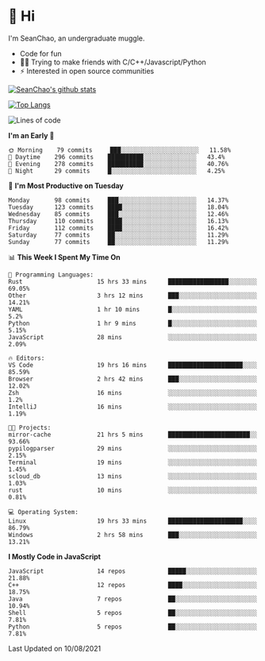 # 👋 Hi
I'm SeanChao, an undergraduate muggle.

- Code for fun
- 👨‍💻 Trying to make friends with C/C++/Javascript/Python
- ⚡ Interested in open source communities

[![SeanChao's github stats](https://i-github-readme-stats.vercel.app/api?username=seanchao&show_icons=true)](https://github.com/anuraghazra/github-readme-stats)

[![Top Langs](https://i-github-readme-stats.vercel.app/api/top-langs/?username=seanchao&layout=compact)](https://github.com/anuraghazra/github-readme-stats)

<!--START_SECTION:waka-->
![Lines of code](https://img.shields.io/badge/From%20Hello%20World%20I%27ve%20Written-1.6%20million%20lines%20of%20code-blue)

**I'm an Early 🐤** 

```text
🌞 Morning    79 commits     ███░░░░░░░░░░░░░░░░░░░░░░   11.58% 
🌆 Daytime    296 commits    ██████████░░░░░░░░░░░░░░░   43.4% 
🌃 Evening    278 commits    ██████████░░░░░░░░░░░░░░░   40.76% 
🌙 Night      29 commits     █░░░░░░░░░░░░░░░░░░░░░░░░   4.25%

```
📅 **I'm Most Productive on Tuesday** 

```text
Monday       98 commits     ███░░░░░░░░░░░░░░░░░░░░░░   14.37% 
Tuesday      123 commits    ████░░░░░░░░░░░░░░░░░░░░░   18.04% 
Wednesday    85 commits     ███░░░░░░░░░░░░░░░░░░░░░░   12.46% 
Thursday     110 commits    ████░░░░░░░░░░░░░░░░░░░░░   16.13% 
Friday       112 commits    ████░░░░░░░░░░░░░░░░░░░░░   16.42% 
Saturday     77 commits     ██░░░░░░░░░░░░░░░░░░░░░░░   11.29% 
Sunday       77 commits     ██░░░░░░░░░░░░░░░░░░░░░░░   11.29%

```


📊 **This Week I Spent My Time On** 

```text
💬 Programming Languages: 
Rust                     15 hrs 33 mins      █████████████████░░░░░░░░   69.05% 
Other                    3 hrs 12 mins       ███░░░░░░░░░░░░░░░░░░░░░░   14.21% 
YAML                     1 hr 10 mins        █░░░░░░░░░░░░░░░░░░░░░░░░   5.2% 
Python                   1 hr 9 mins         █░░░░░░░░░░░░░░░░░░░░░░░░   5.15% 
JavaScript               28 mins             ░░░░░░░░░░░░░░░░░░░░░░░░░   2.09%

🔥 Editors: 
VS Code                  19 hrs 16 mins      █████████████████████░░░░   85.59% 
Browser                  2 hrs 42 mins       ███░░░░░░░░░░░░░░░░░░░░░░   12.02% 
Zsh                      16 mins             ░░░░░░░░░░░░░░░░░░░░░░░░░   1.2% 
IntelliJ                 16 mins             ░░░░░░░░░░░░░░░░░░░░░░░░░   1.19%

🐱‍💻 Projects: 
mirror-cache             21 hrs 5 mins       ███████████████████████░░   93.66% 
pypilogparser            29 mins             ░░░░░░░░░░░░░░░░░░░░░░░░░   2.15% 
Terminal                 19 mins             ░░░░░░░░░░░░░░░░░░░░░░░░░   1.45% 
scloud_db                13 mins             ░░░░░░░░░░░░░░░░░░░░░░░░░   1.03% 
rust                     10 mins             ░░░░░░░░░░░░░░░░░░░░░░░░░   0.81%

💻 Operating System: 
Linux                    19 hrs 33 mins      █████████████████████░░░░   86.79% 
Windows                  2 hrs 58 mins       ███░░░░░░░░░░░░░░░░░░░░░░   13.21%

```

**I Mostly Code in JavaScript** 

```text
JavaScript               14 repos            █████░░░░░░░░░░░░░░░░░░░░   21.88% 
C++                      12 repos            ████░░░░░░░░░░░░░░░░░░░░░   18.75% 
Java                     7 repos             ██░░░░░░░░░░░░░░░░░░░░░░░   10.94% 
Shell                    5 repos             ██░░░░░░░░░░░░░░░░░░░░░░░   7.81% 
Python                   5 repos             ██░░░░░░░░░░░░░░░░░░░░░░░   7.81%

```



 Last Updated on 10/08/2021
<!--END_SECTION:waka-->
